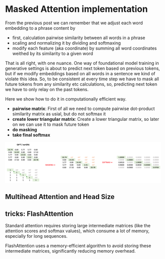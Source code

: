 # Masked Attention implementation

From the previous post we can remember that we adjust each word embedding to a phrase content by 
- first, calculation pairwise similarity between all words in a phrase
- scaling and normalizing it by dividing and softmaxing
- modify each feature (aka coordinate) by summing all word coordinates weithed by its similarity to a given word

That is all right, with one nuance. 
One way of foundational model training in generative settings is about to predict next token based on previous tokens, but if we modify embeddings based on all words in a sentence we kind of violate this idea. So, to be consistent at every time step we have to mask all future tokens from any similarity etc calculations, so, predicting next token we have  to only relay on the past tokens.

Here we show how to do it in computationally efficient way.

- **pairwise matrix**: First of all we need to compute pairwise dot-product similarity matrix as usial, but do not softmax it
- **create lower triangular matrix**: Create a lower triangular matrix, so later on we can use it to mask future token
- **do masking**
- **take final softmax**

![Masking future token](img/masking.png)


## Multihead Attention and Head Size




## tricks: FlashAttention
Standard attention requires storing large intermediate matrices (like the attention scores and softmax values), which consume a lot of memory, especially for long sequences.

FlashAttention uses a memory-efficient algorithm to avoid storing these intermediate matrices, significantly reducing memory overhead.


